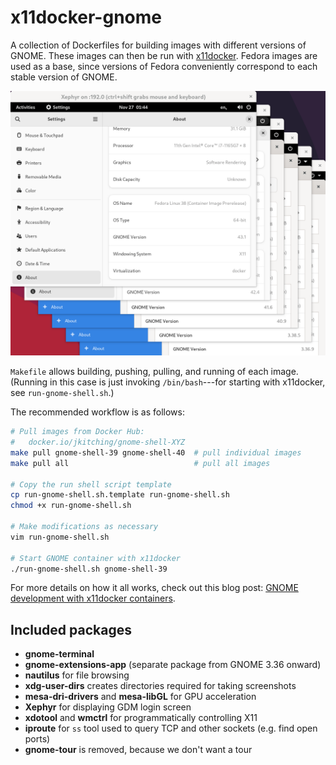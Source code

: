 # x11docker-gnome

A collection of Dockerfiles for building images with different versions of GNOME.  These images can then be run with [x11docker](https://github.com/mviereck/x11docker).  Fedora images are used as a base, since versions of Fedora conveniently correspond to each stable version of GNOME.

![Running multiple containers of different GNOME versions](gnome-containers.png)

`Makefile` allows building, pushing, pulling, and running of each image.  (Running in this case is just invoking `/bin/bash`---for starting with x11docker, see `run-gnome-shell.sh`.)

The recommended workflow is as follows:

```sh
# Pull images from Docker Hub:
#   docker.io/jkitching/gnome-shell-XYZ
make pull gnome-shell-39 gnome-shell-40  # pull individual images
make pull all                            # pull all images

# Copy the run shell script template
cp run-gnome-shell.sh.template run-gnome-shell.sh
chmod +x run-gnome-shell.sh

# Make modifications as necessary
vim run-gnome-shell.sh

# Start GNOME container with x11docker
./run-gnome-shell.sh gnome-shell-39
```

For more details on how it all works, check out this blog post: [GNOME development with x11docker containers](https://joelkitching.com/gnome-development-with-x11docker-containers/).

## Included packages

* **gnome-terminal**
* **gnome-extensions-app** (separate package from GNOME 3.36 onward)
* **nautilus** for file browsing
* **xdg-user-dirs** creates directories required for taking screenshots
* **mesa-dri-drivers** and **mesa-libGL** for GPU acceleration
* **Xephyr** for displaying GDM login screen
* **xdotool** and **wmctrl** for programmatically controlling X11
* **iproute** for `ss` tool used to query TCP and other sockets (e.g. find open ports)
* **gnome-tour** is removed, because we don't want a tour

